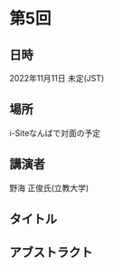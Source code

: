 <script type="text/x-mathjax-config">MathJax.Hub.Config({tex2jax:{inlineMath:[['\$','\$'],['\\(','\\)']],processEscapes:true},CommonHTML: {matchFontHeight:false}});</script>
<script type="text/javascript" async src="https://cdnjs.cloudflare.com/ajax/libs/mathjax/2.7.1/MathJax.js?config=TeX-MML-AM_CHTML"></script>

# 第5回
## 日時
2022年11月11日 未定(JST)
## 場所
i-Siteなんばで対面の予定
## 講演者
野海 正俊氏(立教大学)

## タイトル
## アブストラクト
